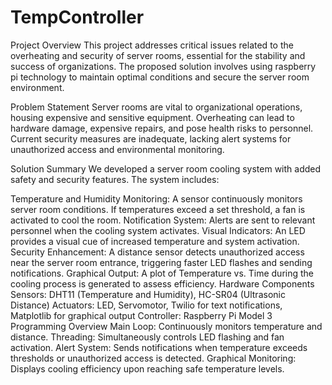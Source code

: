 # TempController
Project Overview
This project addresses critical issues related to the overheating and security of server rooms, essential for the stability and success of organizations. The proposed solution involves using raspberry pi technology to maintain optimal conditions and secure the server room environment.

Problem Statement
Server rooms are vital to organizational operations, housing expensive and sensitive equipment. Overheating can lead to hardware damage, expensive repairs, and pose health risks to personnel. Current security measures are inadequate, lacking alert systems for unauthorized access and environmental monitoring.

Solution Summary
We developed a server room cooling system with added safety and security features. The system includes:

Temperature and Humidity Monitoring: A sensor continuously monitors server room conditions. If temperatures exceed a set threshold, a fan is activated to cool the room.
Notification System: Alerts are sent to relevant personnel when the cooling system activates.
Visual Indicators: An LED provides a visual cue of increased temperature and system activation.
Security Enhancement: A distance sensor detects unauthorized access near the server room entrance, triggering faster LED flashes and sending notifications.
Graphical Output: A plot of Temperature vs. Time during the cooling process is generated to assess efficiency.
Hardware Components
Sensors: DHT11 (Temperature and Humidity), HC-SR04 (Ultrasonic Distance)
Actuators: LED, Servomotor, Twilio for text notifications, Matplotlib for graphical output
Controller: Raspberry Pi Model 3
Programming Overview
Main Loop: Continuously monitors temperature and distance.
Threading: Simultaneously controls LED flashing and fan activation.
Alert System: Sends notifications when temperature exceeds thresholds or unauthorized access is detected.
Graphical Monitoring: Displays cooling efficiency upon reaching safe temperature levels.